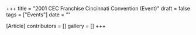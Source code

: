+++
title = "2001 CEC Franchise Cincinnati Convention (Event)"
draft = false
tags = ["Events"]
date = ""

[Article]
contributors = []
gallery = []
+++